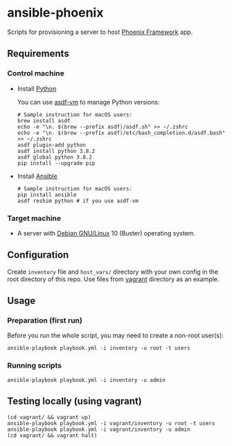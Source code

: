 # ansible-phoenix

Scripts for provisioning a server to host [Phoenix Framework](https://www.phoenixframework.org/) app.

## Requirements

### Control machine

* Install [Python](https://www.python.org/)

  You can use [asdf-vm](https://asdf-vm.com/#/core-manage-asdf-vm) to manage Python versions:

  ```shell
  # Sample instruction for macOS users:
  brew install asdf
  echo -e "\n. $(brew --prefix asdf)/asdf.sh" >> ~/.zshrc
  echo -e "\n. $(brew --prefix asdf)/etc/bash_completion.d/asdf.bash" >> ~/.zshrc
  asdf plugin-add python
  asdf install python 3.8.2
  asdf global python 3.8.2
  pip install --upgrade pip
  ```

* Install [Ansible](https://docs.ansible.com/ansible/latest/installation_guide/intro_installation.html)

  ```shell
  # Sample instruction for macOS users:
  pip install ansible
  asdf reshim python # if you use asdf-vm
  ```

### Target machine

  * A server with [Debian GNU/Linux](https://www.debian.org/) 10 (Buster) operating system.

## Configuration

Create `inventory` file and `host_vars/` directory with your own config in the root directory of this repo. Use files from [vagrant](/vagrant/) directory as an example.

## Usage

### Preparation (first run)

Before you run the whole script, you may need to create a non-root user(s):

```shell
ansible-playbook playbook.yml -i inventory -u root -t users
```

### Running scripts

```shell
ansible-playbook playbook.yml -i inventory -u admin
```

## Testing locally (using vagrant)

```shell
(cd vagrant/ && vagrant up)
ansible-playbook playbook.yml -i vagrant/inventory -u root -t users
ansible-playbook playbook.yml -i vagrant/inventory -u admin
(cd vagrant/ && vagrant halt)
```
